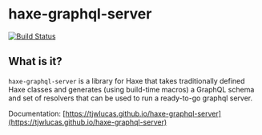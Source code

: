 # haxe-graphql-server

[![Build Status](https://drone-gh.thomaslucas.co.uk/api/badges/tjwlucas/haxe-graphql-server/status.svg)](https://drone-gh.thomaslucas.co.uk/tjwlucas/haxe-graphql-server)

## What is it?
`haxe-graphql-server` is a library for Haxe that takes traditionally defined Haxe classes and generates (using build-time macros) a GraphQL schema and set of resolvers that can be used to run a ready-to-go graphql server.

Documentation: [https://tjwlucas.github.io/haxe-graphql-server](https://tjwlucas.github.io/haxe-graphql-server)